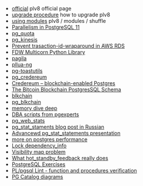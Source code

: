 

* [official](https://pgxn.org/dist/plv8/doc/plv8.html) plv8 official page
* [upgrade procedure](https://pgxn.org/dist/plv8/doc/plv8.html#Update.procedure) how to upgrade plv8
* [using modules](https://rymc.io/2016/03/22/a-deep-dive-into-plv8/) plv8 / modules / shuffle 
* [Parallelism in PostgreSQL 11](https://speakerdeck.com/macdice/parallelism-in-postgresql-11)
* [pg_quota](https://github.com/hlinnaka/pg_quota)
* [pg_kinesis](https://github.com/nickelser/pg_kinesis)
* [Prevent trasaction-id-wraparound in AWS RDS](https://aws.amazon.com/blogs/database/implement-an-early-warning-system-for-transaction-id-wraparound-in-amazon-rds-for-postgresql/)
* [FDW Multicorn Python Library](https://github.com/Kozea/Multicorn)
* [pagila](https://github.com/devrimgunduz/pagila)
* [pllua-ng](https://github.com/RhodiumToad/pllua-ng)
* [pg-toastutils](https://github.com/RhodiumToad/pg-toastutils)
* [pg_credereum](https://github.com/postgrespro/pg_credereum)
* [Credereum – blockchain-enabled Postgres](https://pgconf.ru/en/2018/110824) 
* [The Bitcoin Blockchain PostgresSQL Schema](https://grisha.org/blog/2017/12/15/blockchain-and-postgres/)
* [blkchain](https://github.com/blkchain/blkchain)
* [pg_blkchain](https://github.com/blkchain/pg_blkchain)
* [memory dive deep](https://gist.github.com/gaolizhou/3494bc20bbdc9d2c1ce7f8b19c5f5e16)
* [DBA scripts from pgexperts](https://github.com/pgexperts/pgx_scripts)
* [pg_web_stats](https://github.com/kirs/pg_web_stats)
* [pg_stat_staments blog post in Russian](http://evtuhovich.ru/blog/2013/06/28/pg-stat-statements/#comment-945382408)
* [Advancewd pg_stat_statements presentation](https://www.youtube.com/watch?v=hrBchZ_W6GE)
* [more on postgres performance](http://www.craigkerstiens.com/2013/01/10/more-on-postgres-performance/)
* [Lock dependency_info](https://wiki.postgresql.org/wiki/Lock_dependency_information) 
* [Visibility map problem](https://wiki.postgresql.org/wiki/Visibility_Map_Problems)
* [What hot_standby_feedback really does](https://www.cybertec-postgresql.com/en/what-hot_standby_feedback-in-postgresql-really-does/)
* [PostgreSQL Exercises](https://pgexercises.com/questions/basic/selectall.html)
* [PL/pgsql Lint - function and procedures verification](https://github.com/okbob/plpgsql_check)
* [PG Catalog diagrams](https://www.postgrescompare.com/2017/06/11/pg_catalog_constraints.html)
